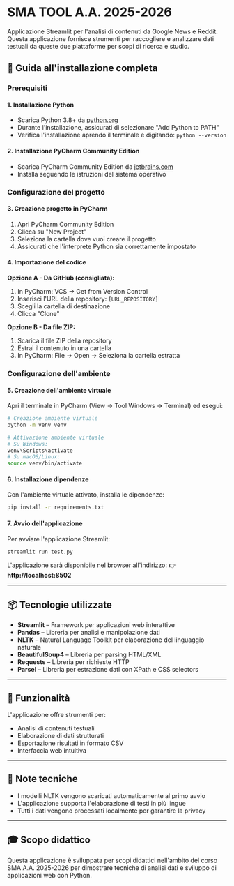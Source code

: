 # SMA TOOL A.A. 2025-2026

Applicazione Streamlit per l'analisi di contenuti da Google News e Reddit. Questa applicazione fornisce strumenti per raccogliere e analizzare dati testuali da queste due piattaforme per scopi di ricerca e studio.

## 🚀 Guida all'installazione completa

### Prerequisiti

#### 1. Installazione Python
- Scarica Python 3.8+ da [python.org](https://www.python.org/downloads/)
- Durante l'installazione, assicurati di selezionare "Add Python to PATH"
- Verifica l'installazione aprendo il terminale e digitando: `python --version`

#### 2. Installazione PyCharm Community Edition
- Scarica PyCharm Community Edition da [jetbrains.com](https://www.jetbrains.com/pycharm/download/)
- Installa seguendo le istruzioni del sistema operativo

### Configurazione del progetto

#### 3. Creazione progetto in PyCharm
1. Apri PyCharm Community Edition
2. Clicca su "New Project"
3. Seleziona la cartella dove vuoi creare il progetto
4. Assicurati che l'interprete Python sia correttamente impostato

#### 4. Importazione del codice
**Opzione A - Da GitHub (consigliata):**
1. In PyCharm: VCS → Get from Version Control
2. Inserisci l'URL della repository: `[URL_REPOSITORY]`
3. Scegli la cartella di destinazione
4. Clicca "Clone"

**Opzione B - Da file ZIP:**
1. Scarica il file ZIP della repository
2. Estrai il contenuto in una cartella
3. In PyCharm: File → Open → Seleziona la cartella estratta

### Configurazione dell'ambiente

#### 5. Creazione dell'ambiente virtuale
Apri il terminale in PyCharm (View → Tool Windows → Terminal) ed esegui:

```bash
# Creazione ambiente virtuale
python -m venv venv

# Attivazione ambiente virtuale
# Su Windows:
venv\Scripts\activate
# Su macOS/Linux:
source venv/bin/activate
```

#### 6. Installazione dipendenze
Con l'ambiente virtuale attivato, installa le dipendenze:

```bash
pip install -r requirements.txt
```

#### 7. Avvio dell'applicazione
Per avviare l'applicazione Streamlit:

```bash
streamlit run test.py
```

L'applicazione sarà disponibile nel browser all'indirizzo:
👉 **http://localhost:8502**

---

## 📦 Tecnologie utilizzate

- **Streamlit** – Framework per applicazioni web interattive
- **Pandas** – Libreria per analisi e manipolazione dati
- **NLTK** – Natural Language Toolkit per elaborazione del linguaggio naturale
- **BeautifulSoup4** – Libreria per parsing HTML/XML
- **Requests** – Libreria per richieste HTTP
- **Parsel** – Libreria per estrazione dati con XPath e CSS selectors

---

## 🔧 Funzionalità

L'applicazione offre strumenti per:
- Analisi di contenuti testuali
- Elaborazione di dati strutturati
- Esportazione risultati in formato CSV
- Interfaccia web intuitiva

---

## 📝 Note tecniche

- I modelli NLTK vengono scaricati automaticamente al primo avvio
- L'applicazione supporta l'elaborazione di testi in più lingue
- Tutti i dati vengono processati localmente per garantire la privacy

---

## 🎓 Scopo didattico

Questa applicazione è sviluppata per scopi didattici nell'ambito del corso SMA A.A. 2025-2026 per dimostrare tecniche di analisi dati e sviluppo di applicazioni web con Python.
